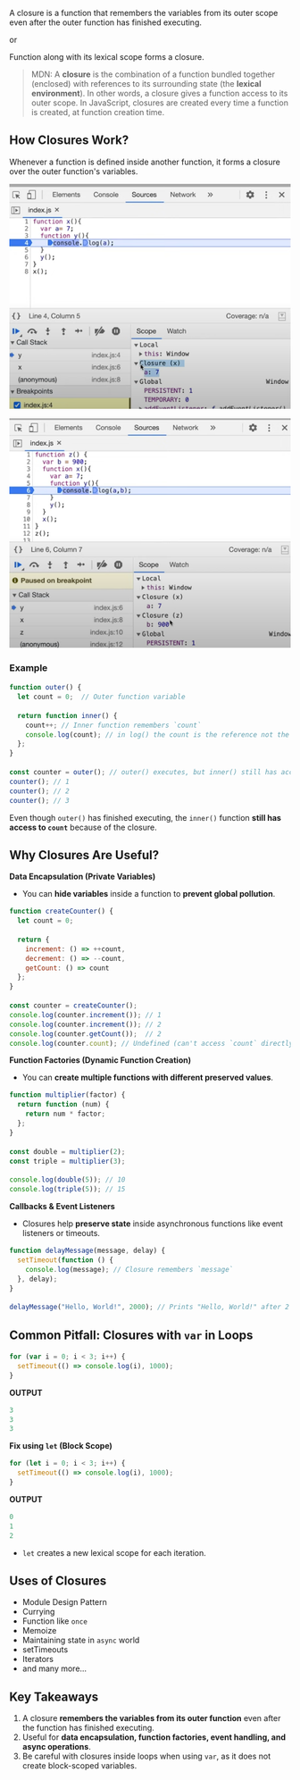 A closure is a function that remembers the variables from its outer scope even after the outer function has finished executing.

or

Function along with its lexical scope forms a closure.

> MDN:
> A **closure** is the combination of a function bundled together (enclosed) with references to its surrounding state (the **lexical environment**). In other words, a closure gives a function access to its outer scope. In JavaScript, closures are created every time a function is created, at function creation time.

## How Closures Work?

Whenever a function is defined inside another function, it forms a closure over the outer function's variables.

![closures-in-js](asset/Pasted%20image%2020250210202130.png)

![closure-in-js-2](asset/Pasted%20image%2020250210203818.png)
### Example

```js
function outer() {
  let count = 0;  // Outer function variable

  return function inner() {
    count++; // Inner function remembers `count`
    console.log(count); // in log() the count is the reference not the value `0`
  };
}

const counter = outer(); // outer() executes, but inner() still has access to `count`
counter(); // 1
counter(); // 2
counter(); // 3
```

Even though `outer()` has finished executing, the `inner()` function **still has access to `count`** because of the closure.

## Why Closures Are Useful?

**Data Encapsulation (Private Variables)**

- You can **hide variables** inside a function to **prevent global pollution**.

```js
function createCounter() {
  let count = 0;

  return {
    increment: () => ++count,
    decrement: () => --count,
    getCount: () => count
  };
}

const counter = createCounter();
console.log(counter.increment()); // 1
console.log(counter.increment()); // 2
console.log(counter.getCount());  // 2
console.log(counter.count); // Undefined (can't access `count` directly)
```

**Function Factories (Dynamic Function Creation)**

- You can **create multiple functions with different preserved values**.

```js
function multiplier(factor) {
  return function (num) {
    return num * factor;
  };
}

const double = multiplier(2);
const triple = multiplier(3);

console.log(double(5)); // 10
console.log(triple(5)); // 15
```

**Callbacks & Event Listeners**

- Closures help **preserve state** inside asynchronous functions like event listeners or timeouts.

```js
function delayMessage(message, delay) {
  setTimeout(function () {
    console.log(message); // Closure remembers `message`
  }, delay);
}

delayMessage("Hello, World!", 2000); // Prints "Hello, World!" after 2 seconds
```

## Common Pitfall: Closures with `var` in Loops

```js
for (var i = 0; i < 3; i++) {
  setTimeout(() => console.log(i), 1000);
}
```

**OUTPUT**

```js
3
3
3
```

**Fix using `let` (Block Scope)**

```js
for (let i = 0; i < 3; i++) {
  setTimeout(() => console.log(i), 1000);
}
```

**OUTPUT**

```js
0
1
2
```

- `let` creates a new lexical scope for each iteration.

## Uses of Closures

- Module Design Pattern
- Currying
- Function like `once`
- Memoize
- Maintaining state in `async` world
- setTimeouts
- Iterators
- and many more...

## Key Takeaways

1. A closure **remembers the variables from its outer function** even after the function has finished executing.
2. Useful for **data encapsulation, function factories, event handling, and async operations**.
3. Be careful with closures inside loops when using `var`, as it does not create block-scoped variables.